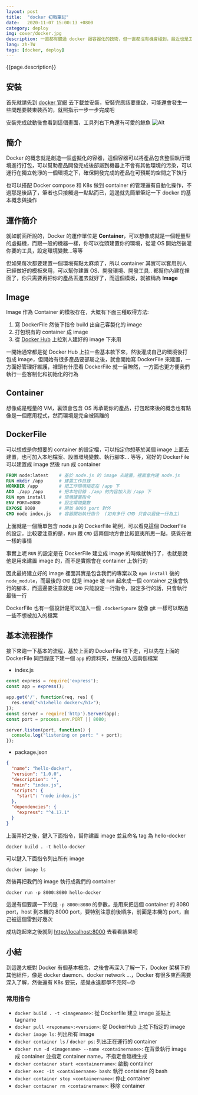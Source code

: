 ```yaml
---
layout: post
title:  "docker 初戰筆記"
date:   2020-11-07 15:00:13 +0800
category: deploy
img: cover/docker.jpg
description: 一直都有聽過 docker 跟容器化的技術，但一直都沒有機會碰到，最近也是工作關係開始接觸到，一些觀念跟操作都還不是很清晰，趕快先把所知先紀錄一下
lang: zh-TW
tags: [docker, deploy]
---
```


{{page.description}}

## 安裝

首先就請先到 [docker 官網](https://www.docker.com/) 去下載並安裝，安裝完應該要重啟，可能還會發生一些問題要裝東裝西的，就照指示一步一步完成吧

安裝完成啟動後會看到這個畫面，工具列右下角還有可愛的鯨魚
![Alt](https://i.imgur.com/2GRGiA4.png)

## 簡介

Docker 的概念就是創造一個虛擬化的容器，這個容器可以將產品包含整個執行環境進行打包，可以幫助產品開發完成後部屬到機器上不會有其他環境的污染，可以運行在獨立乾淨的一個環境之下，確保開發完成的產品在可預期的空間之下執行

也可以搭配 Docker compose 和 K8s 做到 container 的管理還有自動化操作，不過那是後話了，筆者也只接觸過一點點而已，這邊就先簡單筆記一下 docker 的基本概念與操作

## 運作簡介

就如前面所說的，Docker 的運作單位是 **Container**，可以想像成就是一個輕量型的虛擬機，而跟一般的機器一樣，你可以從頭建置你的環境，從灌 OS 開始然後灌你要的工具，設定環境變數...等等

但如果每次都要建置一個環境有點太麻煩了，所以 container 其實可以套用別人已經做好的模板來用，可以幫你建置 OS、開發環境、開發工具.. 都幫你內建在裡面了，你只需要再把你的產品丟進去就好了，而這個模板，就被稱為 **Image**

## Image

Image 作為 Container 的模板存在，大概有下面三種取得方法:

1. 寫 DockerFile 然後下指令 build 出自己客製化的 image
2. 打包現有的 container 成 image
3. 從 [Docker Hub](https://hub.docker.com/) 上拉別人建好的 image 下來用

一開始通常都是從 Docker Hub 上拉一些基本款下來，然後灌成自己的環境後打包成 image，但開始有很多產品要部屬之後，就會開始寫 DockerFile 來建置，一方面好管理好維護，裡頭有什麼看 DockerFile 就一目瞭然，一方面也更方便我們執行一些客制化和初始化的行為

## Container

想像成是輕量的 VM，裏頭會包含 OS 再承載你的產品，打包起來後的概念也有點像是一個應用程式，然而環境是完全被隔離的

## DockerFile

可以想成是你想要的 container 的設定檔，可以指定你想基於某個 image 上面去建置，也可加入本地檔案、設置環境變數、執行腳本... 等等，寫好的 DockerFile 可以建置成 image 然後 run 成 container

```dockerfile
FROM node:latest    # 基於 node.js 的 image 去建置，裡面會內建 node.js
RUN mkdir /app      # 建置工作目錄
WORKDIR /app        # 把工作環境指定在 /app 下
ADD ./app /app      # 把本地目錄 ./app 的內容加入到 /app 下
RUN npm install     # 環境建置指令
ENV PORT=8080       # 設定環境變數
EXPOSE 8080         # 開放 8080 port 對外
CMD node index.js   # 容器開始執行指令  (如有多行 CMD 只會以最後一行為主)
```

上面就是一個簡單包含 node.js 的 DockerFile 範例，可以看見這個 DockerFile 的設定，比較要注意的是，`RUN` 跟 `CMD` 這兩個地方會比較匪夷所思一點，感覺在做一樣的事情

事實上呢 `RUN` 的設定是在 DockerFile 建立成 image 的時候就執行了，也就是說他是用來建置 image 的，而不是實際會在 container 上執行的

因此最終建立好的 image 裡面其實是包含我們的專案以及 `npm install` 後的 `node_module`，而最後的 `CMD` 就是 image 被 run 起來成一個 container 之後會執行的腳本，而這邊要注意就是 `CMD` 只能設定一行指令，設定多行的話，只會執行最後一行

DockerFile 也有一個設計是可以加入一個 `.dockerignore` 就像 git 一樣可以略過一些不想被加入的檔案

## 基本流程操作

接下來跑一下基本的流程，基於上面的 DockerFile 往下走，可以先在上面的 DockerFile 同目錄底下建一個 `app` 的資料夾，然後加入這兩個檔案

+ index.js

```javascript
const express = require('express');
const app = express();

app.get('/', function(req, res) {
  res.send("<h1>hello docker</h1>");
});
const server = require('http').Server(app);
const port = process.env.PORT || 8080;

server.listen(port, function() {
  console.log("listening on port: " + port);
});
```

+ package.json

```json
{
  "name": "hello-docker",
  "version": "1.0.0",
  "description": "",
  "main": "index.js",
  "scripts": {
    "start": "node index.js"
  },
  "dependencies": {
    "express": "^4.17.1"
  }
}
```

上面弄好之後，鍵入下面指令，幫你建置 image 並且命名 tag 為 hello-docker

```shell
docker build . -t hello-docker
```

可以鍵入下面指令列出所有 image

```shell
docker image ls
```

然後再把我們的 image 執行成我們的 container

```shell
docker run -p 8000:8080 hello-docker
```

這邊有個要講一下的是 `-p 8000:8080` 的參數，是用來把這個 container 的 8080 port，host 到本機的 8000 port，要特別注意前後順序，前面是本機的 port，自己被這個雷到好幾次

成功跑起來之後就到 [http://localhost:8000](http://localhost:8000) 去看看結果吧

## 小結

到這邊大概對 Docker 有個基本概念，之後會再深入了解一下，Docker 架構下的其他組件，像是 docker daemon、docker network ...，Docker 有很多東西需要深入了解，然後還有 K8s 要玩，感覺永遠都學不完阿~😵

### 常用指令

+ `docker build . -t <imagename>`: 從 Dockerfile 建立 image 並貼上 tagname
+ `docker pull <reponame>:<version>`: 從 DockerHub 上拉下指定的 image
+ `docker image ls`: 列出所有 image
+ `docker container ls` / `docker ps`: 列出正在運行的 container
+ `docker run -d <imagename> --name <containername>`: 在背景執行 image 成 container 並指定 container name，不指定會隨機生成
+ `docker container start <containername>`: 啟動 container
+ `docker exec -it <containername> bash`: 執行 container 的 bash
+ `docker container stop <containername>`: 停止 container
+ `docker container rm <containername>`: 移除 container
